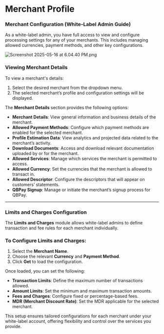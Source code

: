 # Merchant Profile

### **Merchant Configuration (White-Label Admin Guide)**

As a white-label admin, you have full access to view and configure processing settings for any of your merchants. This includes managing allowed currencies, payment methods, and other key configurations.

![Screenshot 2025-05-16 at 6.04.40 PM.png](/img/Screenshot_2025-05-16_at_6.04.40_PM.png)

### **Viewing Merchant Details**

To view a merchant's details:

1. Select the desired merchant from the dropdown menu.
2. The selected merchant’s profile and configuration settings will be displayed.

The **Merchant Details** section provides the following options:

- **Merchant Details**: View general information and business details of the merchant.
- **Allowed Payment Methods**: Configure which payment methods are enabled for the selected merchant.
- **Profile Estimation Data**: View analytics and projected data related to the merchant’s activity.
- **Download Documents**: Access and download relevant documentation uploaded by or for the merchant.
- **Allowed Services**: Manage which services the merchant is permitted to access.
- **Allowed Currency**: Set the currencies that the merchant is allowed to transact in.
- **Allowed Descriptor**: Configure the descriptors that will appear on customers’ statements.
- **QBPay Signup**: Manage or initiate the merchant’s signup process for QBPay.

---

### **Limits and Charges Configuration**

The **Limits and Charges** module allows white-label admins to define transaction and fee rules for each merchant individually.

### **To Configure Limits and Charges:**

1. Select the **Merchant Name**.
2. Choose the relevant **Currency** and **Payment Method**.
3. Click **Get** to load the configuration.

Once loaded, you can set the following:

- **Transaction Limits**: Define the maximum number of transactions allowed.
- **Amount Limits**: Set the minimum and maximum transaction amounts.
- **Fees and Charges**: Configure fixed or percentage-based fees.
- **MDR (Merchant Discount Rate)**: Set the MDR applicable for the selected merchant.

This setup ensures tailored configurations for each merchant under your white-label account, offering flexibility and control over the services you provide.